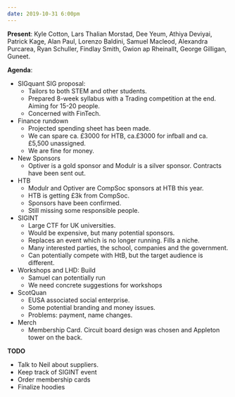 ```yaml
---
date: 2019-10-31 6:00pm
---
```


**Present**:
Kyle Cotton, Lars Thalian Morstad, Dee Yeum, Athiya Deviyai, Patrick Kage, Alan Paul, Lorenzo Baldini, Samuel Macleod, Alexandra Purcarea, Ryan Schuller, Findlay Smith, Gwion ap Rheinallt, George Gilligan, Guneet.

**Agenda**:
* SIGquant SIG proposal:
	* Tailors to both STEM and other students.
	* Prepared 8-week syllabus with a Trading 	competition at the end. Aiming for 15-20 people.
	* Concerned with FinTech. 
* Finance rundown
	* Projected spending sheet has been made.
	* We can spare ca. £3000 for HTB, ca.£3000 for infball and ca. £5,500 unassigned. 
	* We are fine for money.
* New Sponsors
	* Optiver is a gold sponsor and Modulr is a silver sponsor. Contracts have been sent out. 
* HTB
	* Modulr and Optiver are CompSoc sponsors at HTB this year.
	* HTB is getting £3k from CompSoc. 
	* Sponsors have been confirmed.
	* Still missing some responsible people.
* SIGINT
	* Large CTF for UK universities.
	* Would be expensive, but many potential sponsors.
	* Replaces an event which is no longer running. Fills a niche.
	* Many interested parties, the school, companies and the government. 
	* Can potentially compete with HtB, but the target audience is different.
* Workshops and LHD: Build
	* Samuel can potentially run
	* We need concrete suggestions for workshops
* ScotQuan
	* EUSA associated social enterprise. 
	* Some potential branding and money issues.
	* Problems: payment, name changes.  
* Merch
	* Membership Card. Circuit board design was chosen and Appleton tower on the back. 

**TODO**
* Talk to Neil about suppliers. 
* Keep track of SIGINT event
* Order membership cards
* Finalize hoodies 


